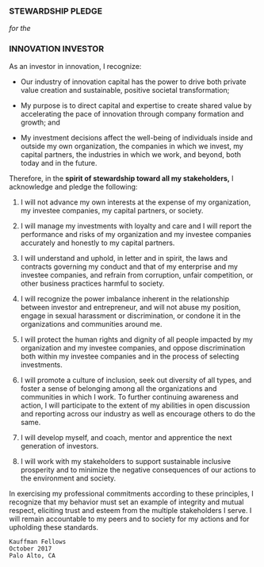 ### STEWARDSHIP PLEDGE
*for the* 
### INNOVATION INVESTOR

As an investor in innovation, I recognize:

- Our industry of innovation capital has the power to drive both private value creation and sustainable, positive societal transformation;

- My purpose is to direct capital and expertise to create shared value by accelerating the pace of innovation through company formation and growth; and

- My investment decisions affect the well-being of individuals inside and outside my own organization, the companies in which we invest, my capital partners, the industries in which we work, and beyond, both today and in the future.

Therefore, in the **spirit of stewardship toward all my stakeholders,** I acknowledge and pledge the following:

1. I will not advance my own interests at the expense of my organization, my investee companies, my capital partners, or society.

2.	I will manage my investments with loyalty and care and I will report the performance and risks of my organization and my investee companies accurately and honestly to my capital partners.

3.	I will understand and uphold, in letter and in spirit, the laws and contracts governing my conduct and that of my enterprise and my investee companies, and refrain from corruption, unfair competition, or other business practices harmful to society. 

4.	I will recognize the power imbalance inherent in the relationship between investor and entrepreneur, and will not abuse my position, engage in sexual harassment or discrimination, or condone it in the organizations and communities around me.

5.	I will protect the human rights and dignity of all people impacted by my organization and my investee companies, and oppose discrimination both within my investee companies and in the process of selecting investments.

6.	I will promote a culture of inclusion, seek out diversity of all types, and foster a sense of belonging among all the organizations and communities in which I work.  To further continuing awareness and action, I will participate to the extent of my abilities in open discussion and reporting across our industry as well as encourage others to do the same.

7.	I will develop myself, and coach, mentor and apprentice the next generation of investors.

8.	I will work with my stakeholders to support sustainable inclusive prosperity and to minimize the negative consequences of our actions to the environment and society.

In exercising my professional commitments according to these principles, I recognize that my behavior must set an example of integrity and mutual respect, eliciting trust and esteem from the multiple stakeholders I serve. I will remain accountable to my peers and to society for my actions and for upholding these standards.

```
Kauffman Fellows
October 2017
Palo Alto, CA
```
